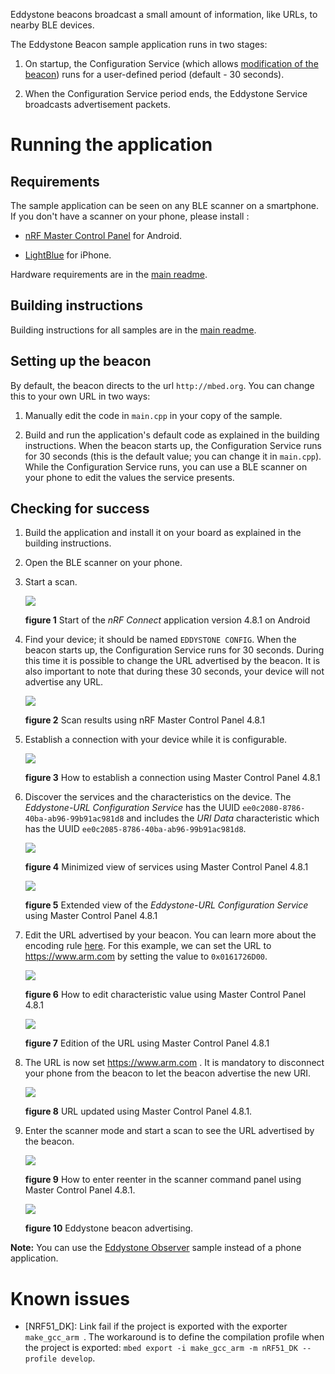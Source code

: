 Eddystone beacons broadcast a small amount of information, like URLs, to nearby BLE devices.

The Eddystone Beacon sample application runs in two stages:

1. On startup, the Configuration Service (which allows [modification of the beacon](https://github.com/google/eddystone/blob/master/eddystone-url/docs/config-service-spec.md)) runs for a user-defined period (default - 30 seconds).

1. When the Configuration Service period ends, the Eddystone Service broadcasts advertisement packets.



# Running the application

## Requirements

The sample application can be seen on any BLE scanner on a smartphone. If you don't have a scanner on your phone, please install :

- [nRF Master Control Panel](https://play.google.com/store/apps/details?id=no.nordicsemi.android.mcp) for Android.

- [LightBlue](https://itunes.apple.com/gb/app/lightblue-bluetooth-low-energy/id557428110?mt=8) for iPhone.

Hardware requirements are in the [main readme](https://github.com/ARMmbed/mbed-os-example-ble/blob/master/README.md).

## Building instructions

Building instructions for all samples are in the [main readme](https://github.com/ARMmbed/mbed-os-example-ble/blob/master/README.md).


## Setting up the beacon

By default, the beacon directs to the url ``http://mbed.org``. You can change this to your own URL in two ways:

1. Manually edit the code in ``main.cpp`` in your copy of the sample.

1. Build and run the application's default code as explained in the building instructions. When the beacon starts up, the Configuration Service runs for 30 seconds (this is the default value; you can change it in ``main.cpp``). While the Configuration Service runs, you can use a BLE scanner on your phone to edit the values the service presents.

## Checking for success

1. Build the application and install it on your board as explained in the building instructions.

1. Open the BLE scanner on your phone.

1. Start a scan.

    ![](img/1.png)

    **figure 1** Start of the *nRF Connect* application version 4.8.1 on Android

1. Find your device; it should be named `EDDYSTONE CONFIG`. When the beacon starts up, the Configuration Service runs for 30 seconds.
During this time it is possible to change the URL advertised by the beacon.
It is also important to note that during these 30 seconds, your device will not advertise any URL.

    ![](img/2.png)

    **figure 2** Scan results using nRF Master Control Panel 4.8.1


1. Establish a connection with your device while it is configurable.

    ![](img/3.png)

    **figure 3** How to establish a connection using Master Control Panel 4.8.1

1. Discover the services and the characteristics on the device. The *Eddystone-URL Configuration Service* has the UUID `ee0c2080-8786-40ba-ab96-99b91ac981d8` and includes the *URI Data* characteristic which has the UUID `ee0c2085-8786-40ba-ab96-99b91ac981d8`.

    ![](img/4.png)

    **figure 4** Minimized view of services using Master Control Panel 4.8.1

    ![](img/5.png)

    **figure 5** Extended view of the *Eddystone-URL Configuration Service* using Master Control Panel 4.8.1


1. Edit the URL advertised by your beacon. You can learn more about the encoding rule [here](https://github.com/google/eddystone/blob/a52406ee6053720f78fb0c63bfc38b38e6800824/eddystone-url/README.md#eddystone-url-http-url-encoding). For this example, we can set the URL to https://www.arm.com by setting the value to `0x0161726D00`.

    ![](img/6.png)

    **figure 6** How to edit characteristic value using Master Control Panel 4.8.1

    ![](img/7.png)

    **figure 7** Edition of the URL using Master Control Panel 4.8.1


1. The URL is now set https://www.arm.com . It is mandatory to disconnect your phone from the beacon to let the beacon advertise the new URI.

    ![](img/8.png)

    **figure 8** URL updated using Master Control Panel 4.8.1.

1. Enter the scanner mode and start a scan to see the URL advertised by the beacon.

    ![](img/9.png)

    **figure 9** How to enter reenter in the scanner command panel using Master Control Panel 4.8.1.

    ![](img/10.png)

    **figure 10** Eddystone beacon advertising.    


**Note:** You can use the [Eddystone Observer](https://github.com/ARMmbed/mbed-os-example-ble/tree/master/BLE_EddystoneObserver) sample instead of a phone application.

Known issues 
============

* [NRF51_DK]: Link fail if the project is exported with the exporter `make_gcc_arm `. The workaround is to define the compilation profile when the project is exported: `mbed export -i make_gcc_arm -m nRF51_DK --profile develop`.

